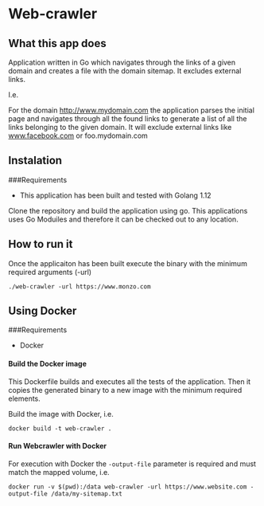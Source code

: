 # Web-crawler

What this app does
------------------

Application written in Go which navigates through the links of a given domain and creates a file with the domain sitemap. It excludes external links.

I.e. 

For the domain http://www.mydomain.com the application parses the initial page and navigates through all the found links to generate a list of all the links belonging to the given domain. It will exclude external links like www.facebook.com or foo.mydomain.com

## Instalation

###Requirements

- This application has been built and tested with Golang 1.12

Clone the repository and build the application using go. This applications uses Go Moduiles and therefore it can be checked out to any location.

## How to run it

Once the applicaiton has been built execute the binary with the minimum required arguments (-url)

`./web-crawler -url https://www.monzo.com`


## Using Docker

###Requirements

- Docker
  
#### Build the Docker image

This Dockerfile builds and executes all the tests of the application. Then it copies the generated binary to a new image with the minimum required elements.

Build the image with Docker, i.e.

`docker build -t web-crawler .`

#### Run Webcrawler with Docker 

For execution with Docker the `-output-file` parameter is required and must match the mapped volume, i.e.

`docker run -v $(pwd):/data web-crawler -url https://www.website.com -output-file /data/my-sitemap.txt`

